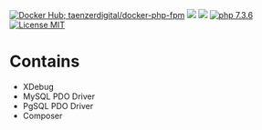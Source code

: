 [![Docker Hub; taenzerdigital/docker-php-fpm](https://img.shields.io/badge/docker%20hub-taenzerdigital/docker--php--fpm-blue.svg?&logo=docker&style=for-the-badge)](https://hub.docker.com/r/taenzerdigital/docker-php-fpm/) [![](https://img.shields.io/microbadger/image-size/taenzerdigital/docker-php-fpm/latest.svg?&style=for-the-badge)](https://microbadger.com/images/taenzerdigital/docker-php-fpm) [![](https://img.shields.io/microbadger/layers/taenzerdigital/docker-php-fpm/latest.svg?&style=for-the-badge)](https://microbadger.com/images/taenzerdigital/docker-php-fpm) [![php 7.3.6](https://img.shields.io/badge/php--fpm-7.3.6-blue.svg?&logo=php&logoColor=white&style=for-the-badge)](https://secure.php.net/releases/7_3_6.php) [![License MIT](https://img.shields.io/badge/license-MIT-blue.svg?&style=for-the-badge)](https://github.com/taenzer-digital/docker-php-fpm/blob/master/LICENSE)

# Contains
- XDebug
- MySQL PDO Driver
- PgSQL PDO Driver
- Composer
